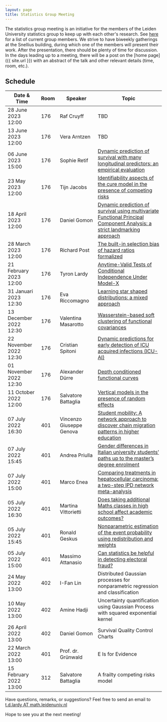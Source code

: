 ```yaml
---
layout: page
title: Statistics Group Meeting
---
```


<!---
<p class="message">
  Hey there! This page is included as an example. Feel free to customize it for your own use upon downloading. Carry on!
</p>
-->

The statistics group meeting is an initiative for the members of the Leiden University statistics group to keep up with each other's research. See <a href="https://www.universiteitleiden.nl/en/science/mathematics/statistical-science/staff#tab-1" target="_blank">here</a>
for a list of current group members. We strive to have biweekly gatherings at the Snellius building, during which one of the members will present their work. 
After the presentation, there should be plenty of time for discussion. In the days leading up to a meeting, there will be a post on the [home page]({{ site.url }}) 
with an abstract of the talk and other relevant details (time, room, etc.). 

## Schedule

<table>
  <thead>
    <tr>
	    <th>Date & Time</th>
      <th>Room</th>
      <th>Speaker</th>
      <th>Topic</th>
    </tr>
  </thead>
  <tbody>
    <tr>
      <td>28 June 2023 12:00</td>
      <td>176</td>
      <td>Raf Cruyff</td>
      <td>TBD</td>
    </tr>
    <tr>
      <td>13 June 2023 12:00</td>
      <td>176</td>
      <td>Vera Arntzen</td>
      <td>TBD</td>
    </tr>
    <tr>
      <td>06 June 2023 15:00</td>
      <td>176</td>
      <td>Sophie Retif</td>
      <td><a href="{{ site.url }}/2023/06/06/16th-group-meeting" target="_blank">Dynamic prediction of survival with many longitudinal predictors: an empirical evaluation</a></td>
    </tr>
    <tr>
      <td>23 May 2023 12:00</td>
      <td> 176 </td>
      <td> Tijn Jacobs </td>
      <td><a href="{{ site.url }}/2023/05/23/15th-group-meeting" target="_blank">Identifiability aspects of the cure model in the presence of competing risks</a></td>
    </tr>
    <tr>
      <td> 18 April 2023 12:00 </td>
      <td> 176 </td>
      <td> Daniel Gomon </td>
      <td><a href="{{ site.url }}/2023/04/18/14th-group-meeting" target="_blank">Dynamic prediction of survival using multivariate Functional Principal Component Analysis: a strict landmarking approach</a></td>
    </tr>
    <tr>
      <td> 28 March 2023 12:00 </td>
      <td> 176 </td>
      <td> Richard Post </td>
      <td><a href="{{ site.url }}/2023/03/28/13th-group-meeting" target="_blank">The built-in selection bias of hazard ratios formalized</a></td>
    </tr>
    <tr>
      <td> 21 February 2023 12:00 </td>
      <td> 176 </td>
      <td> Tyron Lardy </td>
      <td><a href="{{ site.url }}/2023/02/21/twelfth-group-meeting" target="_blank">Anytime-Valid Tests of Conditional Independence Under Model-X</a></td>
    </tr>
    <tr>
      <td> 31 Januari 2023 12:30 </td>
      <td> 176 </td>
      <td> Eva Riccomagno </td>
      <td><a href="{{ site.url }}/2023/01/31/eleventh-group-meeting" target="_blank">Learning star shaped distributions: a mixed approach</a></td>
    </tr>
    <tr>
      <td> 13 December 2022 12:30 </td>
      <td> 176 </td>
      <td> Valentina Masarotto </td>
      <td><a href="{{ site. url }}/2022/12/13/tenth-group-meeting" target="_blank">Wasserstein-based soft clustering of functional covariances</a></td>
    </tr>
    <tr>
      <td> 22 November 2022 12:30 </td>
      <td> 176 </td>
      <td> Cristian Spitoni </td>
      <td><a href="{{ site. url }}/2022/11/22/ninth-group-meeting" target="_blank">Dynamic predictions for early detection of ICU acquired infections (ICU-AI)</a></td>
    </tr>
    <tr>
      <td> 01 November 2022 12:30</td>
      <td> 176 </td>
      <td>Alexander Dürre</td>
      <td><a href="{{ site.url }}/2022/11/01/eighth-group-meeting" target="_blank">Depth conditioned functional curves</a></td>
    </tr>
    <tr>
      <td> 11 October 2022 12:00</td>
      <td>176</td>
      <td>Salvatore Battaglia</td>
      <td><a href="{{ site.url }}/2022/10/11/seventh-group-meeting" target="_blank">Vertical models in the presence of random effects</a></td>
    </tr>
    <tr>
	    <td>07 July 2022 16:30</td>
      <td>401</td>
      <td>Vincenzo Giuseppe Genova</td>
      <td><a href="{{ site.url }}/2022/06/29/genova/" target="_blank">Student mobility: A network approach to discover chain migration patterns in higher education</a></td>
    </tr>
    <tr>
	    <td>07 July 2022 15:45</td>
      <td>401</td>
      <td>Andrea Priulla</td>
      <td><a href="{{ site.url }}/2022/06/29/priulla/" target="_blank">Gender differences in Italian university students’ paths up to the master’s degree enrolment</a></td>
    </tr>
    <tr>
	    <td>07 July 2022 15:00</td>
      <td>401</td>
      <td>Marco Enea</td>
      <td><a href="{{ site.url }}/2022/06/29/Enea/" target="_blank">Comparing treatments in hepatocellular carcinoma: a two-step IPD network meta-analysis</a></td>
    </tr>
    <tr>
	    <td>05 July 2022 16:30</td>
      <td>401</td>
      <td>Martina Vittorietti</td>
      <td><a href="{{ site.url }}/2022/06/29/1vittorietti/" target="_blank">Does taking additional Maths classes in high school affect academic outcomes?</a></td>
    </tr>
    <tr>
	    <td>05 July 2022 15:45</td>
      <td>401</td>
      <td>Ronald Geskus</td>
      <td><a href="{{ site.url }}/2022/06/29/geskus/" target="_blank">Nonparametric estimation of the event probability using redistribution and weights</a></td>
    </tr>
    <tr>
	    <td>05 July 2022 15:00</td>
      <td>401</td>
      <td>Massimo Attanasio</td>
      <td><a href="{{ site.url }}/2022/06/29/attanasio/" target="_blank">Can statistics be helpful in detecting electoral fraud?</a></td>
    </tr>
    <tr>
	    <td>24 May 2022 13:00</td>
      <td>402</td>
      <td>I-Fan Lin</td>
      <td>Distributed Gaussian processes for nonparametric regression and classification</td>
    </tr>
    <tr>
	    <td>10 May 2022 13:00</td>
      <td>402</td>
      <td>Amine Hadji</td>
      <td>Uncertainty quantification using Gaussian Process with squared exponential kernel</td>
    </tr>
    <tr>
	    <td>26 April 2022 13:00</td>
      <td>402</td>
      <td>Daniel Gomon</td>
      <td>Survival Quality Control Charts</td>
    </tr>
    <tr>
	    <td>22 March 2022 13:00</td>
      <td>401</td>
      <td>Prof. dr. Grünwald</td>
      <td>E Is for Evidence</td>
    </tr>
    <tr>
	    <td>15 February 2022 13:00</td>
      <td>312</td>
      <td>Salvatore Battaglia</td>
      <td>A frailty competing risks model</td>
    </tr>
  </tbody>
</table>

Have questions, remarks, or suggestions? Feel free to send an email to <a href="mailto:t.d.lardy@math.leidenuniv.nl">t.d.lardy AT math.leidenuniv.nl</a>

Hope to see you at the next meeting!
